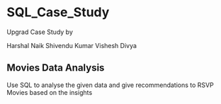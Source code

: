 # SQL_Case_Study
Upgrad Case Study by

Harshal Naik
Shivendu Kumar
Vishesh Divya


## Movies Data Analysis
Use SQL to analyse the given data and give recommendations to RSVP Movies based on the insights
